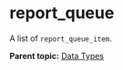 # report\_queue

A list of `report_queue_item`.

**Parent topic:** [Data Types](../data_types/c_data_types.md)

